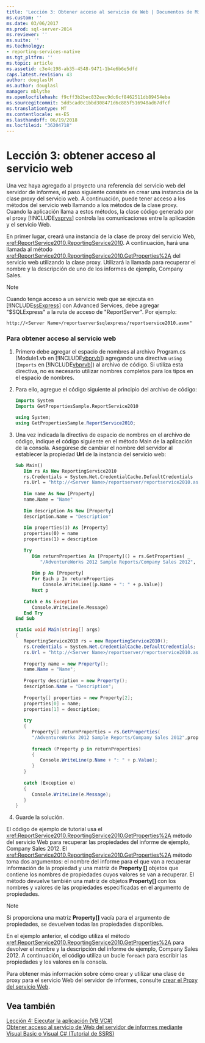 ```yaml
---
title: 'Lección 3: Obtener acceso al servicio de Web | Documentos de Microsoft'
ms.custom: ''
ms.date: 03/06/2017
ms.prod: sql-server-2014
ms.reviewer: ''
ms.suite: ''
ms.technology:
- reporting-services-native
ms.tgt_pltfrm: ''
ms.topic: article
ms.assetid: c3e4c198-ab35-4548-9471-1b4e6b6e5dfd
caps.latest.revision: 43
author: douglaslM
ms.author: douglasl
manager: mblythe
ms.openlocfilehash: f9cff3b2bec832eec9dc6cf8462511db89454eba
ms.sourcegitcommit: 5dd5cad0c1bbd308471d6c885f516948ad67dfcf
ms.translationtype: MT
ms.contentlocale: es-ES
ms.lasthandoff: 06/19/2018
ms.locfileid: "36204718"
---
```

# <a name="lesson-3-accessing-the-web-service"></a>Lección 3: obtener acceso al servicio web
  Una vez haya agregado al proyecto una referencia del servicio web del servidor de informes, el paso siguiente consiste en crear una instancia de la clase proxy del servicio web. A continuación, puede tener acceso a los métodos del servicio web llamando a los métodos de la clase proxy. Cuando la aplicación llama a estos métodos, la clase código generado por el proxy [!INCLUDE[vsprvs](../includes/vsprvs-md.md)] controla las comunicaciones entre la aplicación y el servicio Web.  
  
 En primer lugar, creará una instancia de la clase de proxy del servicio Web, <xref:ReportService2010.ReportingService2010>. A continuación, hará una llamada al método <xref:ReportService2010.ReportingService2010.GetProperties%2A> del servicio web utilizando la clase proxy. Utilizará la llamada para recuperar el nombre y la descripción de uno de los informes de ejemplo, Company Sales.  
  
> [!NOTE]  
>  Cuando tenga acceso a un servicio web que se ejecuta en [!INCLUDE[ssExpress](../includes/ssexpress-md.md)] con Advanced Services, debe agregar "$SQLExpress" a la ruta de acceso de "ReportServer". Por ejemplo:  
>   
>  `http://<Server Name>/reportserver$sqlexpress/reportservice2010.asmx"`  
  
### <a name="to-access-the-web-service"></a>Para obtener acceso al servicio web  
  
1.  Primero debe agregar el espacio de nombres al archivo Program.cs (Module1.vb en [!INCLUDE[vbprvb](../includes/vbprvb-md.md)]) agregando una directiva `using` (`Imports` en [!INCLUDE[vbprvb](../includes/vbprvb-md.md)]) al archivo de código. Si utiliza esta directiva, no es necesario utilizar nombres completos para los tipos en el espacio de nombres.  
  
2.  Para ello, agregue el código siguiente al principio del archivo de código:  
  
    ```vb  
    Imports System  
    Imports GetPropertiesSample.ReportService2010  
    ```  
  
    ```csharp  
    using System;  
    using GetPropertiesSample.ReportService2010;  
    ```  
  
3.  Una vez indicada la directiva de espacio de nombres en el archivo de código, indique el código siguiente en el método Main de la aplicación de la consola. Asegúrese de cambiar el nombre del servidor al establecer la propiedad **Url** de la instancia del servicio web:  
  
    ```vb  
    Sub Main()  
       Dim rs As New ReportingService2010  
       rs.Credentials = System.Net.CredentialCache.DefaultCredentials  
       rs.Url = "http://<Server Name>/reportserver/reportservice2010.asmx"  
  
       Dim name As New [Property]  
       name.Name = "Name"  
  
       Dim description As New [Property]  
       description.Name = "Description"  
  
       Dim properties(1) As [Property]  
       properties(0) = name  
       properties(1) = description  
  
       Try  
          Dim returnProperties As [Property]() = rs.GetProperties( _  
             "/AdventureWorks 2012 Sample Reports/Company Sales 2012", properties)  
  
          Dim p As [Property]  
          For Each p In returnProperties  
              Console.WriteLine((p.Name + ": " + p.Value))  
          Next p  
  
       Catch e As Exception  
          Console.WriteLine(e.Message)  
       End Try  
    End Sub  
    ```  
  
    ```csharp  
    static void Main(string[] args)  
    {  
       ReportingService2010 rs = new ReportingService2010();  
       rs.Credentials = System.Net.CredentialCache.DefaultCredentials;  
       rs.Url = "http://<Server Name>/reportserver/reportservice2010.asmx";  
  
       Property name = new Property();  
       name.Name = "Name";  
  
       Property description = new Property();  
       description.Name = "Description";  
  
       Property[] properties = new Property[2];  
       properties[0] = name;  
       properties[1] = description;  
  
       try  
       {  
          Property[] returnProperties = rs.GetProperties(  
          "/AdventureWorks 2012 Sample Reports/Company Sales 2012",properties);  
  
          foreach (Property p in returnProperties)  
          {  
             Console.WriteLine(p.Name + ": " + p.Value);  
          }  
       }  
  
       catch (Exception e)  
       {  
          Console.WriteLine(e.Message);  
       }  
    }  
    ```  
  
4.  Guarde la solución.  
  
 El código de ejemplo de tutorial usa el <xref:ReportService2010.ReportingService2010.GetProperties%2A> método del servicio Web para recuperar las propiedades del informe de ejemplo, Company Sales 2012. El <xref:ReportService2010.ReportingService2010.GetProperties%2A> método toma dos argumentos: el nombre del informe para el que van a recuperar información de la propiedad y una matriz de **Property []** objetos que contiene los nombres de propiedades cuyos valores se van a recuperar. El método devuelve también una matriz de objetos **Property[]** con los nombres y valores de las propiedades especificadas en el argumento de propiedades.  
  
> [!NOTE]  
>  Si proporciona una matriz **Property[]** vacía para el argumento de propiedades, se devuelven todas las propiedades disponibles.  
  
 En el ejemplo anterior, el código utiliza el método <xref:ReportService2010.ReportingService2010.GetProperties%2A> para devolver el nombre y la descripción del informe de ejemplo, Company Sales 2012. A continuación, el código utiliza un bucle `foreach` para escribir las propiedades y los valores en la consola.  
  
 Para obtener más información sobre cómo crear y utilizar una clase de proxy para el servicio Web del servidor de informes, consulte [crear el Proxy del servicio Web](../reporting-services/report-server-web-service/net-framework/creating-the-web-service-proxy.md).  
  
## <a name="see-also"></a>Vea también  
 [Lección 4: Ejecutar la aplicación &#40;VB VC&#35;&#41;](../../2014/tutorials/lesson-4-running-the-application-vb-vcsharp.md)   
 [Obtener acceso al servicio de Web del servidor de informes mediante Visual Basic o Visual C&#35; &#40;Tutorial de SSRS&#41;](../../2014/tutorials/access-report-server-web-service-vb-vcsharp-ssrs-tutorial.md)  
  
  
